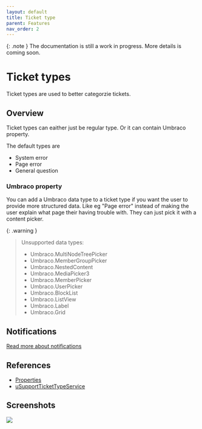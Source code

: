 ```yaml
---
layout: default
title: Ticket type
parent: Features
nav_order: 2
---
```


{: .note }
The documentation is still a work in progress. More details is coming soon.

# Ticket types
Ticket types are used to better categorzie tickets.

## Overview
Ticket types can eaither just be regular type. Or it can contain Umbraco property.

The default types are
- System error
- Page error
- General question

### Umbraco property
You can add a Umbraco data type to a ticket type if you want the user to provide more structured data. Like eg "Page error" instead of making the user explain what page their having trouble with. They can just pick it with a content picker.

{: .warning }
>  Unsupported data types:
> - Umbraco.MultiNodeTreePicker
> - Umbraco.MemberGroupPicker
> - Umbraco.NestedContent
> - Umbraco.MediaPicker3
> - Umbraco.MemberPicker
> - Umbraco.UserPicker
> - Umbraco.BlockList
> - Umbraco.ListView
> - Umbraco.Label
> - Umbraco.Grid

## Notifications
[Read more about notifications](/docs/extend.html#extend)

## References
- [Properties](/docs/references/tables.html#usupporttickettype)
- [uSupportTicketTypeService](/docs/references/services.html#usupporttickettypeservice)

## Screenshots

<img src="https://weberistic.github.io/uSupport-documentation/assets/ticketTypes.PNG">